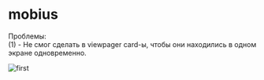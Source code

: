 # mobius

Проблемы: <br>
(1) - Не смог сделать в viewpager card-ы, чтобы они находились в одном экране одновременно.

![first](https://user-images.githubusercontent.com/44515882/111904451-4a743780-8a71-11eb-979b-782ac11c3b06.png)
